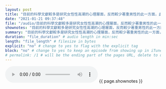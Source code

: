 ```yaml
---
layout: post
title: "目前的科學文獻較多是研究女性性高潮的心理層面，反而較少著重男性的此一方面，此一現象似乎印證了「在心理上，女性性高潮比男性性高潮更為複雜」的假設。" # quotes allow forbidden characters like the colon
date: "2021-01-21 09:37:48"
file: "/audio/目前的科學文獻較多是研究女性性高潮的心理層面，反而較少著重男性的此一方面，此一現象似乎印證了「在心理上，女性性高潮比男性性高潮更為複雜」的假設。.mp3"
shownotes: "目前的科學文獻較多是研究女性性高潮的心理層面，反而較少著重男性的此一方面，此一現象似乎印證了「在心理上，女性性高潮比男性性高潮更為複雜」的假設。"
summary: "目前的科學文獻較多是研究女性性高潮的心理層面，反而較少著重男性的此一方面，此一現象似乎印證了「在心理上，女性性高潮比男性性高潮更為複雜」的假設。"
duration: "file_duration" # audio length in min:sec
length: "file_length" # filesize in bytes
explicit: "no" # change to yes to flag with the explicit tag
block: "no" # change to yes to keep an episode from showing up in iTunes
# permalink: /1 # will be the ending part of the pages URL, delete to default to the title
---
```


<audio controls>
<source src="{{site.url}}{{site.baseurl}}{{ page.file }}" type="audio/x-mp3">
Your browser does not support the audio element.
</audio>
{{ page.shownotes }}
